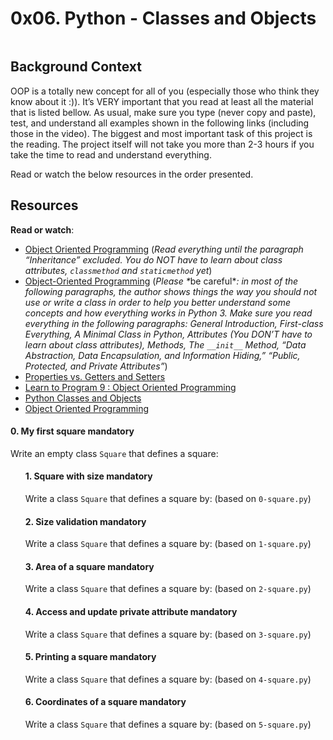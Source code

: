 <h1 class="gap">0x06. Python - Classes and Objects</h1>
  <p><img src="https://s3.amazonaws.com/intranet-projects-files/holbertonschool-higher-level_programming+/247/oop-meme.jpg" alt="" style="" /></p>

<h2>Background Context</h2>

<p>OOP is a totally new concept for all of you (especially those who think they know about it :)). It&rsquo;s VERY important that you read at least all the material that is listed bellow. As usual, make sure you type (never copy and paste), test, and understand all examples shown in the following links (including those in the video). The biggest and most important task of this project is the reading. The project itself will not take you more than 2-3 hours if you take the time to read and understand everything.</p>

<p>Read or watch the below resources in the order presented.</p>

<h2>Resources</h2>

<p><strong>Read or watch</strong>:</p>

<ul>
<li><a href="/rltoken/izl1kO1isRJo6h_Ce2pmhw" title="Object Oriented Programming" target="_blank">Object Oriented Programming</a> (<em>Read everything until the paragraph &ldquo;Inheritance&rdquo; excluded. You do NOT have to learn about class attributes, <code>classmethod</code> and <code>staticmethod</code> yet</em>)</li>
<li><a href="/rltoken/K5t1QFchQYs7rkt62uMo7A" title="Object-Oriented Programming" target="_blank">Object-Oriented Programming</a> (<em>Please *</em>be careful*<em>: in most of the following paragraphs, the author shows things the way you should not use or write a class in order to help you better understand some concepts and how everything works in Python 3. Make sure you read everything in the following paragraphs: General Introduction, First-class Everything, A Minimal Class in Python, Attributes (You DON&rsquo;T have to learn about class attributes), Methods, The <code>__init__</code> Method, &ldquo;Data Abstraction, Data Encapsulation, and Information Hiding,&rdquo; &ldquo;Public, Protected, and Private Attributes&rdquo;</em>)</li>
<li><a href="/rltoken/LZg7XYGGZj49Gu2276afpA" title="Properties vs. Getters and Setters" target="_blank">Properties vs. Getters and Setters</a> </li>
<li><a href="/rltoken/aFk7Ki8TPw5vZZBx2JXvIQ" title="Learn to Program 9 : Object Oriented Programming" target="_blank">Learn to Program 9 : Object Oriented Programming</a> </li>
<li><a href="/rltoken/CFTUXsxbTVu4xb698_2bmQ" title="Python Classes and Objects" target="_blank">Python Classes and Objects</a> </li>
<li><a href="/rltoken/DK1vkIQ0xT1fmMrmBcSGiA" title="Object Oriented Programming" target="_blank">Object Oriented Programming</a> </li>
</ul>

<h4 class="task">
    0. My first square
      <span class="alert alert-warning mandatory-optional">
        mandatory
      </span>
  </h4>

  <p>Write an empty class <code>Square</code> that defines a square:</p>

<ul>

 <h4 class="task">
    1. Square with size
      <span class="alert alert-warning mandatory-optional">
        mandatory
      </span>
  </h4>

  <p>Write a class <code>Square</code> that defines a square by: (based on <code>0-square.py</code>)</p>

 <h4 class="task">
    2. Size validation
      <span class="alert alert-warning mandatory-optional">
        mandatory
      </span>
  </h4>

  <p>Write a class <code>Square</code> that defines a square by: (based on <code>1-square.py</code>)</p>

 <h4 class="task">
    3. Area of a square
      <span class="alert alert-warning mandatory-optional">
        mandatory
      </span>
  </h4>

  <p>Write a class <code>Square</code> that defines a square by: (based on <code>2-square.py</code>)</p>

<h4 class="task">
    4. Access and update private attribute
      <span class="alert alert-warning mandatory-optional">
        mandatory
      </span>
  </h4>

  <p>Write a class <code>Square</code> that defines a square by: (based on <code>3-square.py</code>)</p>

<h4 class="task">
    5. Printing a square
      <span class="alert alert-warning mandatory-optional">
        mandatory
      </span>
  </h4>

  <p>Write a class <code>Square</code> that defines a square by: (based on <code>4-square.py</code>)</p>


  <h4 class="task">
    6. Coordinates of a square
      <span class="alert alert-warning mandatory-optional">
        mandatory
      </span>
  </h4>

  <p>Write a class <code>Square</code> that defines a square by: (based on <code>5-square.py</code>)</p>
